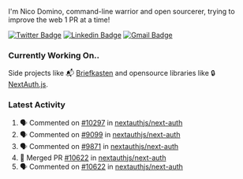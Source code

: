 
I'm Nico Domino, command-line warrior and open sourcerer, trying to improve the web 1 PR at a time!

[![Twitter Badge](https://img.shields.io/badge/-@ndom91-1ca0f1?style=flat-square&labelColor=1ca0f1&logo=twitter&logoColor=white&link=https://twitter.com/ndom91)](https://twitter.com/ndom91) [![Linkedin Badge](https://img.shields.io/badge/-ndom91-blue?style=flat-square&logo=Linkedin&logoColor=white&link=https://www.linkedin.com/in/ndom91/)](https://www.linkedin.com/in/ndom91/) [![Gmail Badge](https://img.shields.io/badge/-yo@ndo.dev-c14438?style=flat-square&logo=mail.ru&logoColor=white&link=mailto:yo@ndo.dev)](mailto:yo@ndo.dev)

### Currently Working On..

Side projects like 📬 [Briefkasten](https://briefkastenhq.com) and opensource libraries like 🔒 [NextAuth.js](https://github.com/nextauthjs/next-auth).

<!--START_SECTION_PROFILE_VIEWS:readme-info-->
<!--END_SECTION_PROFILE_VIEWS:readme-info-->

<!--START_SECTION_DAILY_COMMIT:readme-info-->
<!--END_SECTION_DAILY_COMMIT:readme-info-->

<!--START_SECTION_WEEKLY_COMMIT:readme-info-->
<!--END_SECTION_WEEKLY_COMMIT:readme-info-->

### Latest Activity

<!--START_SECTION:activity-->
1. 🗣 Commented on [#10297](https://github.com/nextauthjs/next-auth/pull/10297#issuecomment-2063710369) in [nextauthjs/next-auth](https://github.com/nextauthjs/next-auth)
2. 🗣 Commented on [#9099](https://github.com/nextauthjs/next-auth/issues/9099#issuecomment-2063690784) in [nextauthjs/next-auth](https://github.com/nextauthjs/next-auth)
3. 🗣 Commented on [#9871](https://github.com/nextauthjs/next-auth/pull/9871#issuecomment-2063676466) in [nextauthjs/next-auth](https://github.com/nextauthjs/next-auth)
4. 🎉 Merged PR [#10622](https://github.com/nextauthjs/next-auth/pull/10622) in [nextauthjs/next-auth](https://github.com/nextauthjs/next-auth)
5. 🗣 Commented on [#10622](https://github.com/nextauthjs/next-auth/pull/10622#issuecomment-2063648235) in [nextauthjs/next-auth](https://github.com/nextauthjs/next-auth)
<!--END_SECTION:activity-->
